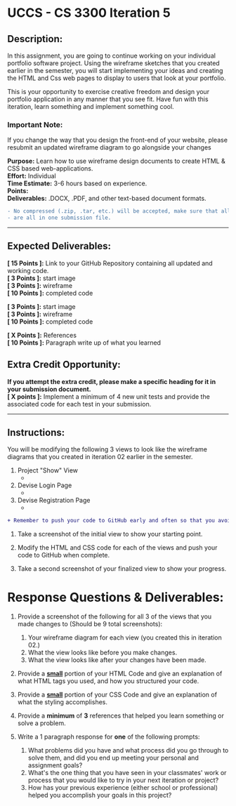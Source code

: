 # UCCS - CS 3300 Iteration 5

##  Description:
In this assignment, you are going to continue working on your individual portfolio software project. Using the wireframe 
sketches that you created earlier in the semester, you will start implementing your ideas and creating the HTML and Css 
web pages to display to users that look at your portfolio. <br>

This is your opportunity to exercise creative freedom and design your portfolio application in any manner that you see 
fit. Have fun with this iteration, learn something and implement something cool.

### Important  Note:
If you change the way that you design the front-end of your website, please resubmit an updated wireframe diagram to go alongside your changes <br>

**Purpose:** Learn how to use wireframe design documents to create HTML & CSS based web-applications.<br>
**Effort:** Individual <br>
**Time Estimate:** 3-6 hours based on experience.<br>
**Points:** <br>
**Deliverables:** .DOCX, .PDF, and other text-based document formats.

```diff 
- No compressed (.zip, .tar, etc.) will be accepted, make sure that all deliverables
- are all in one submission file.

 ```

---

## Expected Deliverables:
**[ 15 Points ]:** Link to your GitHub Repository containing all updated and working code.<br>
**[ 3  Points ]:** start image <br>
**[ 3  Points ]:** wireframe <br>
**[ 10 Points ]:** completed code <br>

**[ 3  Points ]:** start image <br>
**[ 3  Points ]:** wireframe <br>
**[ 10 Points ]:** completed code <br>

**[ X  Points ]:** References <br>
**[ 10 Points ]:** Paragraph write up of what you learned <br>

## Extra Credit Opportunity:
**If you attempt the extra credit, please make a specific heading for it in your submission document.** <br>
**[ X points ]:** Implement a minimum of 4 new unit tests and provide the associated code for each test in your submission.

---

## Instructions:

You will be modifying the following 3 views to look like the wireframe diagrams that you created in iteration 02 earlier in the semester. <br>
1. Project "Show" View <br>
   - <br> 
2. Devise Login Page <br>
   -  <br>
3. Devise Registration Page <br>
   - <br>

```diff
+ Remember to push your code to GitHub early and often so that you avoid losing completed work.
```

1. Take a screenshot of the initial view to show your starting point.

2. Modify the HTML and CSS code for each of the views and push your code to GitHub when complete.<br>

3. Take a second screenshot of your finalized view to show your progress.


# Response Questions & Deliverables: 
1. Provide a screenshot of the following for all 3 of the views that you made changes to (Should be 9 total screenshots):
   1. Your wireframe diagram for each view (you created this in iteration 02.)
   2. What the view looks like before you make changes.
   3. What the view looks like after your changes have been made.


2. Provide a <ins> **small**</ins> portion of your HTML Code and give an explanation of what HTML tags you used, and how you
      structured your code.


3. Provide a <ins> **small**</ins> portion of your CSS Code and give an explanation of what the styling accomplishes.


4. Provide a **minimum** of **3** references that helped you learn something or solve a problem.

3. Write a 1 paragraph response for **one** of the following prompts: <br>
   1. What problems did you have and what process did you go through to solve them, and did you end up meeting your personal
      and assignment goals? <br>
   2. What's the one thing that you have seen in your classmates' work or process that you would like to try in
      your next iteration or project? <br>
   3. How has your previous experience (either school or professional) helped you accomplish your goals in this project? <br>
